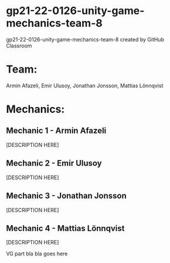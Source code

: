 # gp21-22-0126-unity-game-mechanics-team-8
gp21-22-0126-unity-game-mechanics-team-8 created by GitHub Classroom

# Team:
Armin Afazeli,
Emir Ulusoy,
Jonathan Jonsson,
Mattias Lönnqvist

# Mechanics:

## Mechanic 1 - Armin Afazeli
[DESCRIPTION HERE]


## Mechanic 2 - Emir Ulusoy 
[DESCRIPTION HERE]


## Mechanic 3 - Jonathan Jonsson
[DESCRIPTION HERE]


## Mechanic 4 - Mattias Lönnqvist
[DESCRIPTION HERE]

VG part bla bla goes here
